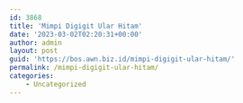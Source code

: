 ```yaml
---
id: 3868
title: 'Mimpi Digigit Ular Hitam'
date: '2023-03-02T02:20:31+00:00'
author: admin
layout: post
guid: 'https://bos.awn.biz.id/mimpi-digigit-ular-hitam/'
permalink: /mimpi-digigit-ular-hitam/
categories:
    - Uncategorized
---
```


